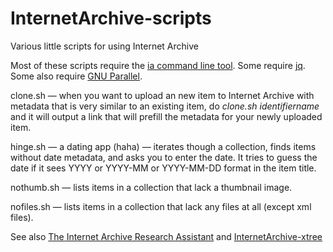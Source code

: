 # InternetArchive-scripts
Various little scripts for using Internet Archive

Most of these scripts require the [ia command line tool](https://archive.org/developers/quick-start-cli.html). Some require [jq](https://jqlang.github.io/jq/). Some also require [GNU Parallel](https://opensource.com/article/18/5/gnu-parallel).

clone.sh — when you want to upload an new item to Internet Archive with metadata that is very similar to an existing item, do _clone.sh identifiername_ and it will output a link that will prefill the metadata for your newly uploaded item.

hinge.sh — a dating app (haha) — iterates though a collection, finds items without date metadata, and asks you to enter the date. It tries to guess the date if it sees YYYY or YYYY-MM or YYYY-MM-DD format in the item title.

nothumb.sh — lists items in a collection that lack a thumbnail image.

nofiles.sh — lists items in a collection that lack any files at all (except xml files).

See also [The Internet Archive Research Assistant](https://github.com/savetz/tiara) and [InternetArchive-xtree](https://github.com/savetz/InternetArchive-xtree)
